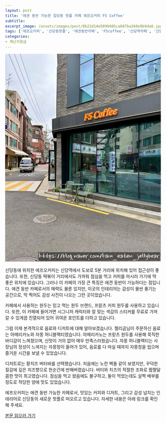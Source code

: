 ```yaml
---
layout: post
title: '애견 동반 가능한 힙당동 핫플 카페 에프오커피 F5 Coffee'
subtitle: 
excerpt_image: /assets/images/post/8b22d14e5099405ca687ba268e9b9da8.jpg
tags: ['에프오커피', '신당동핫플', '애견동반카페', 'F5coffee', '신당역카페', '신당역디저트', '힙당동맛집', '힙당동카페', '신당동카페', '신당동디저트', '힙당동디저트', '프릳츠원두']
categories: 
- 재난지원금
---
```


![메인 이미지](/assets/images/post/8b22d14e5099405ca687ba268e9b9da8.jpg)


신당동에 위치한 에프오커피는 신당역에서 도보로 5분 거리에 위치해 있어 접근성이 좋습니다. 또한, 신당동 떡볶이 거리에서도 가까워 점심을 먹고 커피를 마시러 가기에 딱 좋은 위치에 있습니다. 그러나 이 카페의 가장 큰 특징은 애견 동반이 가능하다는 점입니다. 애견 동반 카페로서의 매력도 물론 있지만, 이곳의 인테리어는 감성이 물씬 풍기는 공간으로, 막 찍어도 감성 사진이 나오는 그런 곳이었습니다.

카페에서 사용하는 원두는 믿고 먹는 원두 브랜드, 프릳츠 커피 원두를 사용하고 있습니다. 또한, 이 카페에 들어가면 시그니처 캐릭터와 잘 맞는 색감의 스티커를 무료로 가져갈 수 있게끔 진열되어 있어 귀여운 포인트를 더하고 있습니다.

그럼 이제 본격적으로 음료와 디저트에 대해 알아보겠습니다. 젤리곰님이 주문하신 음료는 아메리카노와 자몽 허니블랙티였습니다. 아메리카노는 프릳츠 원두를 사용해 묵직한 바디감이 느껴졌으며, 신맛이 거의 없어 매우 만족스러웠습니다. 자몽 허니블랙티는 사장님의 정성이 느껴지는 자몽청이 들어가 있어, 음료를 다 마실 때까지 자몽청을 씹으며 즐거운 시간을 보낼 수 있었습니다.

디저트로는 황치즈 버터바를 선택했습니다. 처음에는 노란 벽돌 같이 보였지만, 꾸덕한 질감에 깊은 치즈향으로 한순간에 반해버렸습니다. 버터와 치즈의 적절한 조화로 짭짤달콤한 맛이 최고였습니다. 점심을 먹고 왔음에도 불구하고, 둘이 먹었는데도 살짝 배부를 정도로 적당한 양에 맛도 있었습니다.

에프오커피는 애견 동반 가능한 카페로서, 맛있는 커피와 디저트, 그리고 감성 넘치는 인테리어로 신당동의 새로운 핫플로 떠오르고 있습니다. 자세한 내용은 아래 링크를 확인해 주세요.

[본문 읽으러 가기](https://m.blog.naver.com/ham_eaten_jellybear/223246706899)
